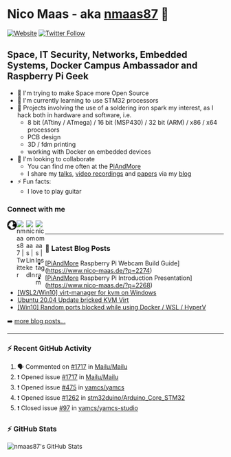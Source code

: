 # Nico Maas - aka [nmaas87][website] 👋

[![Website](https://img.shields.io/website?label=nico-maas.de&style=for-the-badge&url=https%3A%2F%2Fwww.nico-maas.de)](https://www.nico-maas.de)
[![Twitter Follow](https://img.shields.io/twitter/follow/nmaas87?color=1DA1F2&logo=twitter&style=for-the-badge)](https://twitter.com/intent/follow?original_referer=https%3A%2F%2Fgithub.com%2Fnmaas87&screen_name=nmaas87)

## Space, IT Security, Networks, Embedded Systems, Docker Campus Ambassador and Raspberry Pi Geek

- 🔭 I'm trying to make Space more Open Source
- 🌱 I'm currently learning to use STM32 processors
- 🎉 Projects involving the use of a soldering iron spark my interest, as I hack both in hardware and software, i.e.
  - 8 bit (ATtiny / ATmega) / 16 bit (MSP430) / 32 bit (ARM) / x86 / x64 processors
  - PCB design
  - 3D / fdm printing
  - working with Docker on embedded devices
- 👯 I'm looking to collaborate
  - You can find me often at the [PiAndMore][piandmore]
  - I share my [talks], [video recordings] and [papers] via my [blog][website]
- ⚡ Fun facts:
  - I love to play guitar

### Connect with me

[<img align="left" alt="nico-maas.de" width="22px" src="https://raw.githubusercontent.com/iconic/open-iconic/master/svg/globe.svg" />][website]
[<img align="left" alt="nmaas87 | Twitter" width="22px" src="https://cdn.jsdelivr.net/npm/simple-icons@v3/icons/twitter.svg" />][twitter]
[<img align="left" alt="nicomaas | LinkedIn" width="22px" src="https://cdn.jsdelivr.net/npm/simple-icons@v3/icons/linkedin.svg" />][linkedin]
[<img align="left" alt="nicomaas | Instagram" width="22px" src="https://cdn.jsdelivr.net/npm/simple-icons@v3/icons/keybase.svg" />][keybase]

<br />

---

### 📕 Latest Blog Posts

<!-- BLOG-POST-LIST:START -->
- [[PiAndMore] Raspberry Pi Webcam Build Guide](https://www.nico-maas.de/?p=2274)
- [[PiAndMore] Raspberry Pi Introduction Presentation](https://www.nico-maas.de/?p=2268)
- [[WSL2/Win10] virt-manager for kvm on Windows](https://www.nico-maas.de/?p=2241)
- [Ubuntu 20.04 Update bricked KVM Virt](https://www.nico-maas.de/?p=2238)
- [[Win10] Random ports blocked while using Docker / WSL / HyperV](https://www.nico-maas.de/?p=2235)
<!-- BLOG-POST-LIST:END -->

➡️ [more blog posts...](https://www.nico-maas.de)

---

### :zap: Recent GitHub Activity
  
<!--START_SECTION:activity-->
1. 🗣 Commented on [#1717](https://github.com/Mailu/Mailu/issues/1717) in [Mailu/Mailu](https://github.com/Mailu/Mailu)
2. ❗️ Opened issue [#1717](https://github.com/Mailu/Mailu/issues/1717) in [Mailu/Mailu](https://github.com/Mailu/Mailu)
3. ❗️ Opened issue [#475](https://github.com/yamcs/yamcs/issues/475) in [yamcs/yamcs](https://github.com/yamcs/yamcs)
4. ❗️ Opened issue [#1262](https://github.com/stm32duino/Arduino_Core_STM32/issues/1262) in [stm32duino/Arduino_Core_STM32](https://github.com/stm32duino/Arduino_Core_STM32)
5. ❗️ Closed issue [#97](https://github.com/yamcs/yamcs-studio/issues/97) in [yamcs/yamcs-studio](https://github.com/yamcs/yamcs-studio)
<!--END_SECTION:activity-->

### :zap: GitHub Stats

  <img align="left" alt="nmaas87's GitHub Stats" src="https://github-readme-stats.codestackr.vercel.app/api?username=nmaas87&show_icons=true&hide_border=true" />


[website]: https://www.nico-maas.de
[twitter]: https://twitter.com/nmaas87
[linkedin]: https://linkedin.com/in/nicomaas
[keybase]: https://keybase.io/nicomaas
[piandmore]: https://piandmore.de/en/
[talks]: https://www.nico-maas.de/?cat=392
[video recordings]: https://www.nico-maas.de/?page_id=1244
[papers]: https://www.nico-maas.de/?cat=301
